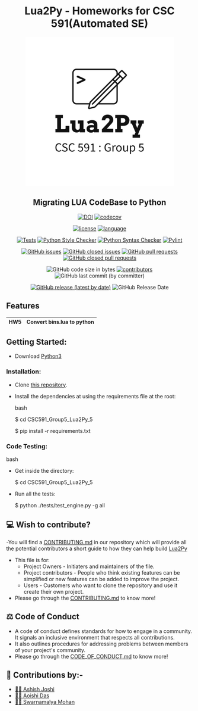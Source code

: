 
<div align="center"> 
  
# Lua2Py - Homeworks for CSC 591(Automated SE)
  
</div>

<p align="center">
  <img width="400" height="400" src="https://github.com/Aoishi28/CSC591_Group5_Lua2Py/blob/main/etc/img/logo.png">
</p>

<div align="center"> 
  
## Migrating LUA CodeBase to Python

[![DOI](https://zenodo.org/badge/602795648.svg)](https://zenodo.org/badge/latestdoi/602795648)
[![codecov](https://codecov.io/gh/swarnamalyamohan/CSC591_Group5_Lua2Py_5/branch/main/graph/badge.svg?token=QCHYPQGe0N)](https://codecov.io/gh/swarnamalyamohan/CSC591_Group5_Lua2Py_5)

[![license](https://img.shields.io/github/license/swarnamalyamohan/CSC591_Group5_Lua2Py_5?style=plastic)](https://github.com/swarnamalyamohan/CSC591_Group5_Lua2Py_5/blob/main/LICENSE.md)
[![language](https://img.shields.io/github/languages/top/swarnamalyamohan/CSC591_Group5_Lua2Py_5)](https://github.com/swarnamalyamohan/CSC591_Group5_Lua2Py_5/search?l=python)<br/>
 
[![Tests](https://github.com/swarnamalyamohan/CSC591_Group5_Lua2Py_5/actions/workflows/test.yaml/badge.svg)](https://github.com/swarnamalyamohan/CSC591_Group5_Lua2Py_5/actions/workflows/test.yaml)
[![Python Style Checker](https://github.com/swarnamalyamohan/CSC591_Group5_Lua2Py_5/actions/workflows/python_style_checker.yml/badge.svg)](https://github.com/swarnamalyamohan/CSC591_Group5_Lua2Py_5/actions/workflows/python_style_checker.yml)
[![Python Syntax Checker](https://github.com/swarnamalyamohan/CSC591_Group5_Lua2Py_5/actions/workflows/python_syntax_checker.yml/badge.svg)](https://github.comswarnamalyamohan/CSC591_Group5_Lua2Py_5/actions/workflows/python_syntax_checker.yml)
[![Pylint](https://github.com/swarnamalyamohan/CSC591_Group5_Lua2Py_5/actions/workflows/pylint.yaml/badge.svg)](https://github.com/swarnamalyamohan/CSC591_Group5_Lua2Py_5/actions/workflows/pylint.yaml)

[![GitHub issues](https://img.shields.io/github/issues-raw/swarnamalyamohan/CSC591_Group5_Lua2Py_5?style=plastic)](https://github.com/swarnamalyamohan/CSC591_Group5_Lua2Py_5/issues)
[![GitHub closed issues](https://img.shields.io/github/issues-closed-raw/swarnamalyamohan/CSC591_Group5_Lua2Py_5?style=plastic)](https://github.com/swarnamalyamohan/CSC591_Group5_Lua2Py_5/issues?q=is%3Aissue+is%3Aclosed)
[![GitHub pull requests](https://img.shields.io/github/issues-pr-raw/swarnamalyamohan/CSC591_Group5_Lua2Py_5?style=plastic)](https://github.com/swarnamalyamohan/CSC591_Group5_Lua2Py_5/pulls)
[![GitHub closed pull requests](https://img.shields.io/github/issues-pr-closed-raw/swarnamalyamohan/CSC591_Group5_Lua2Py_5?style=plastic)](https://github.com/swarnamalyamohan/CSC591_Group5_Lua2Py_5/pulls?q=is%3Apr+is%3Aclosed)<br/>

![GitHub code size in bytes](https://img.shields.io/github/languages/code-size/swarnamalyamohan/CSC591_Group5_Lua2Py_5?style=plastic)
[![contributors](https://img.shields.io/github/contributors/swarnamalyamohan/CSC591_Group5_Lua2Py_5)](https://github.com/swarnamalyamohan/CSC591_Group5_Lua2Py_5/graphs/contributors?style=plastic)
![GitHub last commit (by committer)](https://img.shields.io/github/last-commit/swarnamalyamohan/CSC591_Group5_Lua2Py_5?style=plastic)<br/>

[![GitHub release (latest by date)](https://img.shields.io/github/v/release/swarnamalyamohan/CSC591_Group5_Lua2Py_5)](https://github.com/swarnamalyamohan/CSC591_Group5_Lua2Py_5/releases/tag/v1.0.0)
![GitHub Release Date](https://img.shields.io/github/release-date/swarnamalyamohan/CSC591_Group5_Lua2Py_5?style=plastic)<br/>
</div>

##  Features
| HW5 | Convert bins.lua to python |
|-----|:--------------------------:|

## Getting Started:

- Download [Python3](https://www.python.org/downloads/) 

### Installation:
    
   

  - Clone [this repository](https://github.com/swarnamalyamohan/CSC591_Group5_Lua2Py_5).

  - Install the dependencies at using the requirements file at the root:
    
    bash
    
    $ cd CSC591_Group5_Lua2Py_5
    
    $ pip install -r requirements.txt
    

### Code Testing:
  bash     
  - Get inside the directory:
        
    $ cd CSC591_Group5_Lua2Py_5
   
  - Run all the tests:
  
    $ python ./tests/test_engine.py -g all
    


## 💻 Wish to contribute?
-You will find a [CONTRIBUTING.md](https://github.com/swarnamalyamohan/CSC591_Group5_Lua2Py_5/blob/main/CONTRIBUTING.md) in our repository which will provide all the potential contributors a short guide to how they can help build [Lua2Py](https://github.com/Aoishi28/CSC591_Group5_Lua2Py_4)
- This file is for:
  - Project Owners - Initiaters and maintainers of the file.
  - Project contributors - People who think existing features can be simplified or new features can be added to improve the project.
  - Users - Customers who want to clone the repository and use it create their own project.
- Please go through the [CONTRIBUTING.md](https://github.com/swarnamalyamohan/CSC591_Group5_Lua2Py_5/blob/main/CONTRIBUTING.md) to know more!

## ⚖️ Code of Conduct
- A code of conduct defines standards for how to engage in a community. It signals an inclusive environment that respects all contributions. 
- It also outlines procedures for addressing problems between members of your project's community.
- Please go through the [CODE_OF_CONDUCT.md](https://github.com/swarnamalyamohan/CSC591_Group5_Lua2Py_5/blob/main/CODE_OF_CONDUCT.md) to know more!




## 🤝 Contributions by:-
- [👨‍💻 Ashish Joshi](https://github.com/ashishjoshi2605)
- [👩‍💻 Aoishi Das](https://github.com/Aoishi28)
- [👩‍💻 Swarnamalya Mohan](https://github.com/swarnamalyamohan)
